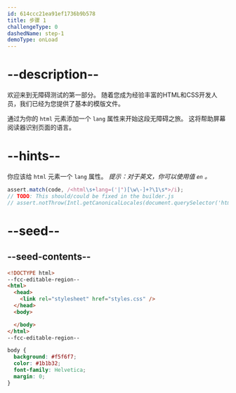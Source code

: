 ```yaml
---
id: 614ccc21ea91ef1736b9b578
title: 步骤 1
challengeType: 0
dashedName: step-1
demoType: onLoad
---
```


# --description--

欢迎来到无障碍测试的第一部分。 随着您成为经验丰富的HTML和CSS开发人员，我们已经为您提供了基本的模版文件。

通过为你的 `html` 元素添加一个 `lang` 属性来开始这段无障碍之旅。 这将帮助屏幕阅读器识别页面的语言。

# --hints--

你应该给 `html` 元素一个 `lang` 属性。 _提示：对于英文，你可以使用值 `en` 。_

```js
assert.match(code, /<html\s+lang=('|")[\w\-]+?\1\s*>/i);
// TODO: This should/could be fixed in the builder.js
// assert.notThrow(Intl.getCanonicalLocales(document.querySelector('html').lang));
```

# --seed--

## --seed-contents--

```html
<!DOCTYPE html>
--fcc-editable-region--
<html>
  <head>
    <link rel="stylesheet" href="styles.css" />
  </head>
  <body>

  </body>
</html>
--fcc-editable-region--

```

```css
body {
  background: #f5f6f7;
  color: #1b1b32;
  font-family: Helvetica;
  margin: 0;
}
```
